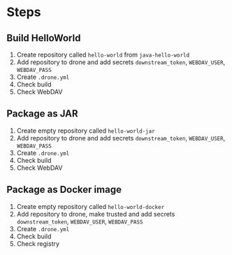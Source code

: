 # Steps

## Build HelloWorld

1. Create repository called `hello-world` from `java-hello-world`
1. Add repository to drone and add secrets `downstream_token`, `WEBDAV_USER`, `WEBDAV_PASS`
1. Create `.drone.yml`
1. Check build
1. Check WebDAV

## Package as JAR

1. Create empty repository called `hello-world-jar`
1. Add repository to drone and add secrets `downstream_token`, `WEBDAV_USER`, `WEBDAV_PASS`
1. Create `.drone.yml`
1. Check build
1. Check WebDAV

## Package as Docker image

1. Create empty repository called `hello-world-docker`
1. Add repository to drone, make trusted and add secrets `downstream_token`, `WEBDAV_USER`, `WEBDAV_PASS`
1. Create `.drone.yml`
1. Check build
1. Check registry